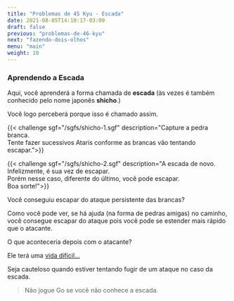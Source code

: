 ```yaml
---
title: "Problemas de 45 Kyu - Escada"
date: 2021-08-05T14:10:17-03:00
draft: false
previous: "problemas-de-46-kyu"
next: "fazendo-dois-olhos"
menu: "main"
weight: 10
---
```


### Aprendendo a Escada

Aqui, você aprenderá a forma chamada de **escada** (às vezes é também conhecido pelo nome japonês **shicho**.)

Você logo perceberá porque isso é chamado assim.

{{< challenge sgf="/sgfs/shicho-1.sgf" description="Capture a pedra branca.<br />Tente fazer sucessivos Ataris conforme as brancas vão tentando escapar.">}} 

{{< challenge sgf="/sgfs/shicho-2.sgf" description="A escada de novo. Infelizmente, é sua vez de escapar.<br />Porém nesse caso, diferente do último, você pode escapar.<br />Boa sorte!">}}


Você conseguiu escapar do ataque persistente das brancas?

Como você pode ver, se há ajuda (na forma de pedras amigas) no caminho, você consegue escapar do ataque pois você pode se estender mais rápido que o atacante.

O que aconteceria depois com o atacante?

Ele terá uma [vida difícil...](/vida-dificil)

Seja cauteloso quando estiver tentando fugir de um ataque no caso da escada.

> Não jogue Go se você não conhece a escada.